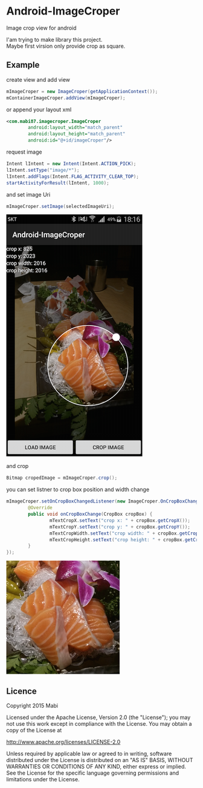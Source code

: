 # Android-ImageCroper
Image crop view for android

I'am trying to make library this project.<br/>
Maybe first virsion only provide crop as square.

## Example

create view and add view
```java
mImageCroper = new ImageCroper(getApplicationContext());
mContainerImageCroper.addView(mImageCroper);
```

or append your layout xml
```xml
<com.mabi87.imagecroper.ImageCroper
        android:layout_width="match_parent"
        android:layout_height="match_parent"
        android:id="@+id/imageCroper"/>
```

request image
```java
Intent lIntent = new Intent(Intent.ACTION_PICK);
lIntent.setType("image/*");
lIntent.addFlags(Intent.FLAG_ACTIVITY_CLEAR_TOP);
startActivityForResult(lIntent, 1000);
```

and set image Uri
```java
mImageCroper.setImage(selectedImageUri);
```

![](./screenshot_02.png)

and crop
```java
Bitmap cropedImage = mImageCroper.crop();
```

you can set listner to crop box position and width change
```java
mImageCroper.setOnCropBoxChangedListener(new ImageCroper.OnCropBoxChangedListener() {
        @Override
        public void onCropBoxChange(CropBox cropBox) {
                mTextCropX.setText("crop x: " + cropBox.getCropX());
                mTextCropY.setText("crop y: " + cropBox.getCropY());
                mTextCropWidth.setText("crop width: " + cropBox.getCropWidth());
                mTextCropHeight.setText("crop height: " + cropBox.getCropHeight());
        }
});
```

![](./result_01.png)

## Licence
Copyright 2015 Mabi

Licensed under the Apache License, Version 2.0 (the "License"); you may not use this work except in compliance with the License. You may obtain a copy of the License at

http://www.apache.org/licenses/LICENSE-2.0

Unless required by applicable law or agreed to in writing, software distributed under the License is distributed on an "AS IS" BASIS, WITHOUT WARRANTIES OR CONDITIONS OF ANY KIND, either express or implied. See the License for the specific language governing permissions and limitations under the License.
